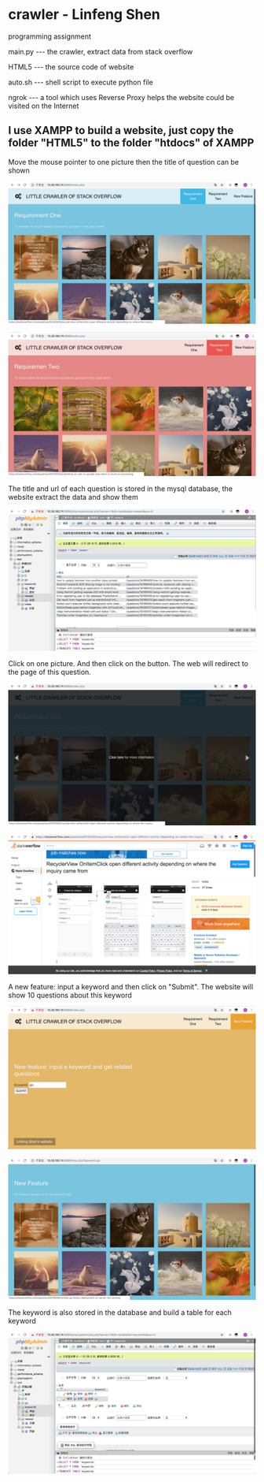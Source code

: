 # crawler - Linfeng Shen
programming assignment

main.py --- the crawler, extract data from stack overflow

HTML5 --- the source code of website

auto.sh --- shell script to execute python file

ngrok --- a tool which uses Reverse Proxy helps the website could be visited on the Internet

##  I use XAMPP to build a website, just copy the folder "HTML5" to the folder "htdocs" of XAMPP

Move the mouse pointer to one picture then the title of question can be shown

![img1](https://github.com/Eqicfeng/crawler/blob/master/img/1.png)

![img2](https://github.com/Eqicfeng/crawler/blob/master/img/2.png)

The title and url of each question is stored in the mysql database, the website extract the data and show them

![img3](https://github.com/Eqicfeng/crawler/blob/master/img/3.png)

Click on one picture. And then click on the button. The web will redirect to the page of this question.

![img4](https://github.com/Eqicfeng/crawler/blob/master/img/4.png)

![img5](https://github.com/Eqicfeng/crawler/blob/master/img/5.png)

A new feature: input a keyword and then click on "Submit". The website will show 10 questions about this keyword

![img6](https://github.com/Eqicfeng/crawler/blob/master/img/6.png)

![img7](https://github.com/Eqicfeng/crawler/blob/master/img/7.png)

The keyword is also stored in the database and build a table for each keyword

![img8](https://github.com/Eqicfeng/crawler/blob/master/img/8.png)
